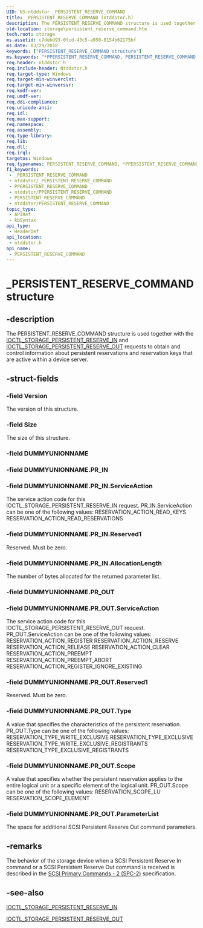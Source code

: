 ```yaml
---
UID: NS:ntddstor._PERSISTENT_RESERVE_COMMAND
title: _PERSISTENT_RESERVE_COMMAND (ntddstor.h)
description: The PERSISTENT_RESERVE_COMMAND structure is used together with the IOCTL_STORAGE_PERSISTENT_RESERVE_IN and IOCTL_STORAGE_PERSISTENT_RESERVE_OUT requests to obtain and control information about persistent reservations and reservation keys that are active within a device server.
old-location: storage\persistent_reserve_command.htm
tech.root: storage
ms.assetid: c7debd93-0fcd-43c5-a950-8154b62175bf
ms.date: 03/29/2018
keywords: ["PERSISTENT_RESERVE_COMMAND structure"]
ms.keywords: "*PPERSISTENT_RESERVE_COMMAND, PERSISTENT_RESERVE_COMMAND, PERSISTENT_RESERVE_COMMAND structure [Storage Devices], PPERSISTENT_RESERVE_COMMAND, PPERSISTENT_RESERVE_COMMAND structure pointer [Storage Devices], _PERSISTENT_RESERVE_COMMAND, ntddstor/PERSISTENT_RESERVE_COMMAND, ntddstor/PPERSISTENT_RESERVE_COMMAND, storage.persistent_reserve_command, structs-general_4fe3d6f6-6e9f-41f5-915c-2636707f429c.xml"
req.header: ntddstor.h
req.include-header: Ntddstor.h
req.target-type: Windows
req.target-min-winverclnt: 
req.target-min-winversvr: 
req.kmdf-ver: 
req.umdf-ver: 
req.ddi-compliance: 
req.unicode-ansi: 
req.idl: 
req.max-support: 
req.namespace: 
req.assembly: 
req.type-library: 
req.lib: 
req.dll: 
req.irql: 
targetos: Windows
req.typenames: PERSISTENT_RESERVE_COMMAND, *PPERSISTENT_RESERVE_COMMAND
f1_keywords:
 - _PERSISTENT_RESERVE_COMMAND
 - ntddstor/_PERSISTENT_RESERVE_COMMAND
 - PPERSISTENT_RESERVE_COMMAND
 - ntddstor/PPERSISTENT_RESERVE_COMMAND
 - PERSISTENT_RESERVE_COMMAND
 - ntddstor/PERSISTENT_RESERVE_COMMAND
topic_type:
 - APIRef
 - kbSyntax
api_type:
 - HeaderDef
api_location:
 - ntddstor.h
api_name:
 - PERSISTENT_RESERVE_COMMAND
---
```


# _PERSISTENT_RESERVE_COMMAND structure


## -description

The PERSISTENT_RESERVE_COMMAND structure is used together with the <a href="/windows-hardware/drivers/ddi/ntddstor/ni-ntddstor-ioctl_storage_persistent_reserve_in">IOCTL_STORAGE_PERSISTENT_RESERVE_IN</a> and <a href="/windows-hardware/drivers/ddi/ntddstor/ni-ntddstor-ioctl_storage_persistent_reserve_out">IOCTL_STORAGE_PERSISTENT_RESERVE_OUT</a> requests to obtain and control information about persistent reservations and reservation keys that are active within a device server.

## -struct-fields

### -field Version

The version of this structure.

### -field Size

The size of this structure.

### -field DUMMYUNIONNAME

### -field DUMMYUNIONNAME.PR_IN

### -field DUMMYUNIONNAME.PR_IN.ServiceAction

The service action code for this IOCTL_STORAGE_PERSISTENT_RESERVE_IN request. PR_IN.ServiceAction can be one of the following values:
RESERVATION_ACTION_READ_KEYS
RESERVATION_ACTION_READ_RESERVATIONS

### -field DUMMYUNIONNAME.PR_IN.Reserved1

Reserved. Must be zero.

### -field DUMMYUNIONNAME.PR_IN.AllocationLength

The number of bytes allocated for the returned parameter list.

### -field DUMMYUNIONNAME.PR_OUT

### -field DUMMYUNIONNAME.PR_OUT.ServiceAction

The service action code for this IOCTL_STORAGE_PERSISTENT_RESERVE_OUT request. PR_OUT.ServiceAction can be one of the following values:
RESERVATION_ACTION_REGISTER
RESERVATION_ACTION_RESERVE
RESERVATION_ACTION_RELEASE
RESERVATION_ACTION_CLEAR
RESERVATION_ACTION_PREEMPT
RESERVATION_ACTION_PREEMPT_ABORT
RESERVATION_ACTION_REGISTER_IGNORE_EXISTING

### -field DUMMYUNIONNAME.PR_OUT.Reserved1

Reserved. Must be zero.

### -field DUMMYUNIONNAME.PR_OUT.Type

A value that specifies the characteristics of the persistent reservation. PR_OUT.Type can be one of the following values:
RESERVATION_TYPE_WRITE_EXCLUSIVE
RESERVATION_TYPE_EXCLUSIVE
RESERVATION_TYPE_WRITE_EXCLUSIVE_REGISTRANTS
RESERVATION_TYPE_EXCLUSIVE_REGISTRANTS

### -field DUMMYUNIONNAME.PR_OUT.Scope

A value that specifies whether the persistent reservation applies to the entire logical unit or a specific element of the logical unit. PR_OUT.Scope can be one of the following values:
RESERVATION_SCOPE_LU
RESERVATION_SCOPE_ELEMENT

### -field DUMMYUNIONNAME.PR_OUT.ParameterList

The space for additional SCSI Persistent Reserve Out command parameters.

## -remarks

The behavior of the storage device when a SCSI Persistent Reserve In command or a SCSI Persistent Reserve Out command is received is described in the <a href="https://go.microsoft.com/fwlink/p/?linkid=153142">SCSI Primary Commands - 2 (SPC-2)</a> specification.

## -see-also

<a href="/windows-hardware/drivers/ddi/ntddstor/ni-ntddstor-ioctl_storage_persistent_reserve_in">IOCTL_STORAGE_PERSISTENT_RESERVE_IN</a>



<a href="/windows-hardware/drivers/ddi/ntddstor/ni-ntddstor-ioctl_storage_persistent_reserve_out">IOCTL_STORAGE_PERSISTENT_RESERVE_OUT</a>